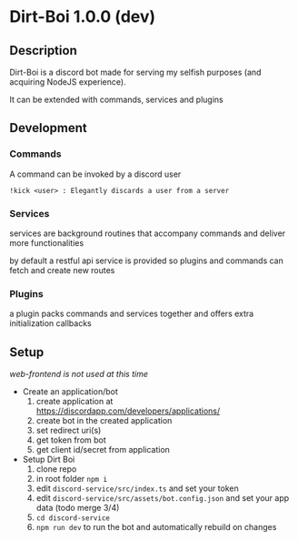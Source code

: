 # Dirt-Boi 1.0.0 (dev)

## Description

Dirt-Boi is a discord bot made for serving my selfish purposes (and acquiring NodeJS experience).

It can be extended with commands, services and plugins

## Development

### Commands

A command can be invoked by a discord user

```
!kick <user> : Elegantly discards a user from a server
```

### Services

services are background routines that accompany commands and deliver more functionalities

by default a restful api service is provided so plugins and commands can fetch and create new routes

### Plugins

a plugin packs commands and services together and offers extra initialization callbacks

## Setup

*web-frontend is not used at this time*

* Create an application/bot
    1. create application at https://discordapp.com/developers/applications/
    1. create bot in the created application
    1. set redirect uri(s)
    1. get token from bot
    1. get client id/secret from application
* Setup Dirt Boi
    1. clone repo
    1. in root folder `npm i`
    1. edit `discord-service/src/index.ts` and set your token
    1. edit `discord-service/src/assets/bot.config.json` and set your app data (todo merge 3/4)
    1. `cd discord-service`
    1. `npm run dev` to run the bot and automatically rebuild on changes